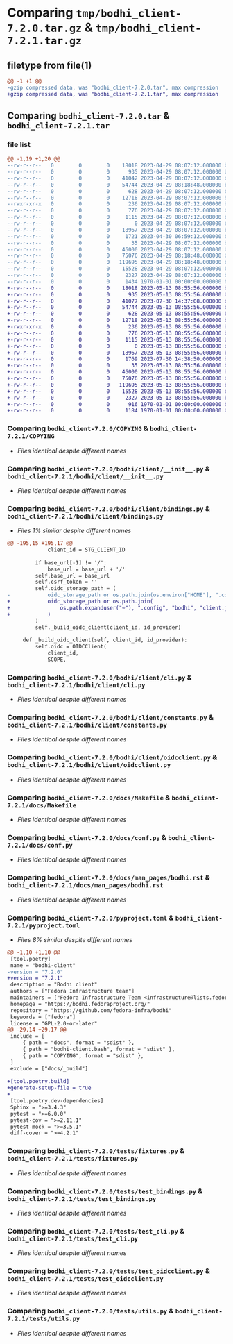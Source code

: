 # Comparing `tmp/bodhi_client-7.2.0.tar.gz` & `tmp/bodhi_client-7.2.1.tar.gz`

## filetype from file(1)

```diff
@@ -1 +1 @@
-gzip compressed data, was "bodhi_client-7.2.0.tar", max compression
+gzip compressed data, was "bodhi_client-7.2.1.tar", max compression
```

## Comparing `bodhi_client-7.2.0.tar` & `bodhi_client-7.2.1.tar`

### file list

```diff
@@ -1,19 +1,20 @@
--rw-r--r--   0        0        0    18018 2023-04-29 08:07:12.000000 bodhi_client-7.2.0/COPYING
--rw-r--r--   0        0        0      935 2023-04-29 08:07:12.000000 bodhi_client-7.2.0/bodhi/client/__init__.py
--rw-r--r--   0        0        0    41042 2023-04-29 08:07:12.000000 bodhi_client-7.2.0/bodhi/client/bindings.py
--rw-r--r--   0        0        0    54744 2023-04-29 08:18:48.000000 bodhi_client-7.2.0/bodhi/client/cli.py
--rw-r--r--   0        0        0      628 2023-04-29 08:07:12.000000 bodhi_client-7.2.0/bodhi/client/constants.py
--rw-r--r--   0        0        0    12718 2023-04-29 08:07:12.000000 bodhi_client-7.2.0/bodhi/client/oidcclient.py
--rwxr-xr-x   0        0        0      236 2023-04-29 08:07:12.000000 bodhi_client-7.2.0/bodhi-client.bash
--rw-r--r--   0        0        0      776 2023-04-29 08:07:12.000000 bodhi_client-7.2.0/docs/Makefile
--rw-r--r--   0        0        0     1115 2023-04-29 08:07:12.000000 bodhi_client-7.2.0/docs/conf.py
--rw-r--r--   0        0        0        0 2023-04-29 08:07:12.000000 bodhi_client-7.2.0/docs/index.rst
--rw-r--r--   0        0        0    18967 2023-04-29 08:07:12.000000 bodhi_client-7.2.0/docs/man_pages/bodhi.rst
--rw-r--r--   0        0        0     1721 2023-04-30 06:59:12.000000 bodhi_client-7.2.0/pyproject.toml
--rw-r--r--   0        0        0       35 2023-04-29 08:07:12.000000 bodhi_client-7.2.0/tests/__init__.py
--rw-r--r--   0        0        0    46000 2023-04-29 08:07:12.000000 bodhi_client-7.2.0/tests/fixtures.py
--rw-r--r--   0        0        0    75076 2023-04-29 08:18:48.000000 bodhi_client-7.2.0/tests/test_bindings.py
--rw-r--r--   0        0        0   119695 2023-04-29 08:18:48.000000 bodhi_client-7.2.0/tests/test_cli.py
--rw-r--r--   0        0        0    15528 2023-04-29 08:07:12.000000 bodhi_client-7.2.0/tests/test_oidcclient.py
--rw-r--r--   0        0        0     2327 2023-04-29 08:07:12.000000 bodhi_client-7.2.0/tests/utils.py
--rw-r--r--   0        0        0     1434 1970-01-01 00:00:00.000000 bodhi_client-7.2.0/PKG-INFO
+-rw-r--r--   0        0        0    18018 2023-05-13 08:55:56.000000 bodhi_client-7.2.1/COPYING
+-rw-r--r--   0        0        0      935 2023-05-13 08:55:56.000000 bodhi_client-7.2.1/bodhi/client/__init__.py
+-rw-r--r--   0        0        0    41077 2023-07-30 14:37:08.000000 bodhi_client-7.2.1/bodhi/client/bindings.py
+-rw-r--r--   0        0        0    54744 2023-05-13 08:55:56.000000 bodhi_client-7.2.1/bodhi/client/cli.py
+-rw-r--r--   0        0        0      628 2023-05-13 08:55:56.000000 bodhi_client-7.2.1/bodhi/client/constants.py
+-rw-r--r--   0        0        0    12718 2023-05-13 08:55:56.000000 bodhi_client-7.2.1/bodhi/client/oidcclient.py
+-rwxr-xr-x   0        0        0      236 2023-05-13 08:55:56.000000 bodhi_client-7.2.1/bodhi-client.bash
+-rw-r--r--   0        0        0      776 2023-05-13 08:55:56.000000 bodhi_client-7.2.1/docs/Makefile
+-rw-r--r--   0        0        0     1115 2023-05-13 08:55:56.000000 bodhi_client-7.2.1/docs/conf.py
+-rw-r--r--   0        0        0        0 2023-05-13 08:55:56.000000 bodhi_client-7.2.1/docs/index.rst
+-rw-r--r--   0        0        0    18967 2023-05-13 08:55:56.000000 bodhi_client-7.2.1/docs/man_pages/bodhi.rst
+-rw-r--r--   0        0        0     1769 2023-07-30 14:38:50.000000 bodhi_client-7.2.1/pyproject.toml
+-rw-r--r--   0        0        0       35 2023-05-13 08:55:56.000000 bodhi_client-7.2.1/tests/__init__.py
+-rw-r--r--   0        0        0    46000 2023-05-13 08:55:56.000000 bodhi_client-7.2.1/tests/fixtures.py
+-rw-r--r--   0        0        0    75076 2023-05-13 08:55:56.000000 bodhi_client-7.2.1/tests/test_bindings.py
+-rw-r--r--   0        0        0   119695 2023-05-13 08:55:56.000000 bodhi_client-7.2.1/tests/test_cli.py
+-rw-r--r--   0        0        0    15528 2023-05-13 08:55:56.000000 bodhi_client-7.2.1/tests/test_oidcclient.py
+-rw-r--r--   0        0        0     2327 2023-05-13 08:55:56.000000 bodhi_client-7.2.1/tests/utils.py
+-rw-r--r--   0        0        0      916 1970-01-01 00:00:00.000000 bodhi_client-7.2.1/setup.py
+-rw-r--r--   0        0        0     1184 1970-01-01 00:00:00.000000 bodhi_client-7.2.1/PKG-INFO
```

### Comparing `bodhi_client-7.2.0/COPYING` & `bodhi_client-7.2.1/COPYING`

 * *Files identical despite different names*

### Comparing `bodhi_client-7.2.0/bodhi/client/__init__.py` & `bodhi_client-7.2.1/bodhi/client/__init__.py`

 * *Files identical despite different names*

### Comparing `bodhi_client-7.2.0/bodhi/client/bindings.py` & `bodhi_client-7.2.1/bodhi/client/bindings.py`

 * *Files 1% similar despite different names*

```diff
@@ -195,15 +195,17 @@
             client_id = STG_CLIENT_ID
 
         if base_url[-1] != '/':
             base_url = base_url + '/'
         self.base_url = base_url
         self.csrf_token = ''
         self.oidc_storage_path = (
-            oidc_storage_path or os.path.join(os.environ["HOME"], ".config", "bodhi", "client.json")
+            oidc_storage_path or os.path.join(
+                os.path.expanduser("~"), ".config", "bodhi", "client.json"
+            )
         )
         self._build_oidc_client(client_id, id_provider)
 
     def _build_oidc_client(self, client_id, id_provider):
         self.oidc = OIDCClient(
             client_id,
             SCOPE,
```

### Comparing `bodhi_client-7.2.0/bodhi/client/cli.py` & `bodhi_client-7.2.1/bodhi/client/cli.py`

 * *Files identical despite different names*

### Comparing `bodhi_client-7.2.0/bodhi/client/constants.py` & `bodhi_client-7.2.1/bodhi/client/constants.py`

 * *Files identical despite different names*

### Comparing `bodhi_client-7.2.0/bodhi/client/oidcclient.py` & `bodhi_client-7.2.1/bodhi/client/oidcclient.py`

 * *Files identical despite different names*

### Comparing `bodhi_client-7.2.0/docs/Makefile` & `bodhi_client-7.2.1/docs/Makefile`

 * *Files identical despite different names*

### Comparing `bodhi_client-7.2.0/docs/conf.py` & `bodhi_client-7.2.1/docs/conf.py`

 * *Files identical despite different names*

### Comparing `bodhi_client-7.2.0/docs/man_pages/bodhi.rst` & `bodhi_client-7.2.1/docs/man_pages/bodhi.rst`

 * *Files identical despite different names*

### Comparing `bodhi_client-7.2.0/pyproject.toml` & `bodhi_client-7.2.1/pyproject.toml`

 * *Files 8% similar despite different names*

```diff
@@ -1,10 +1,10 @@
 [tool.poetry]
 name = "bodhi-client"
-version = "7.2.0"
+version = "7.2.1"
 description = "Bodhi client"
 authors = ["Fedora Infrastructure team"]
 maintainers = ["Fedora Infrastructure Team <infrastructure@lists.fedoraproject.org>"]
 homepage = "https://bodhi.fedoraproject.org/"
 repository = "https://github.com/fedora-infra/bodhi"
 keywords = ["fedora"]
 license = "GPL-2.0-or-later"
@@ -29,14 +29,17 @@
 include = [
     { path = "docs", format = "sdist" },
     { path = "bodhi-client.bash", format = "sdist" },
     { path = "COPYING", format = "sdist" },
 ]
 exclude = ["docs/_build"]
 
+[tool.poetry.build]
+generate-setup-file = true
+
 [tool.poetry.dev-dependencies]
 Sphinx = ">=3.4.3"
 pytest = ">=6.0.0"
 pytest-cov = ">=2.11.1"
 pytest-mock = ">=3.5.1"
 diff-cover = ">=4.2.1"
```

### Comparing `bodhi_client-7.2.0/tests/fixtures.py` & `bodhi_client-7.2.1/tests/fixtures.py`

 * *Files identical despite different names*

### Comparing `bodhi_client-7.2.0/tests/test_bindings.py` & `bodhi_client-7.2.1/tests/test_bindings.py`

 * *Files identical despite different names*

### Comparing `bodhi_client-7.2.0/tests/test_cli.py` & `bodhi_client-7.2.1/tests/test_cli.py`

 * *Files identical despite different names*

### Comparing `bodhi_client-7.2.0/tests/test_oidcclient.py` & `bodhi_client-7.2.1/tests/test_oidcclient.py`

 * *Files identical despite different names*

### Comparing `bodhi_client-7.2.0/tests/utils.py` & `bodhi_client-7.2.1/tests/utils.py`

 * *Files identical despite different names*

